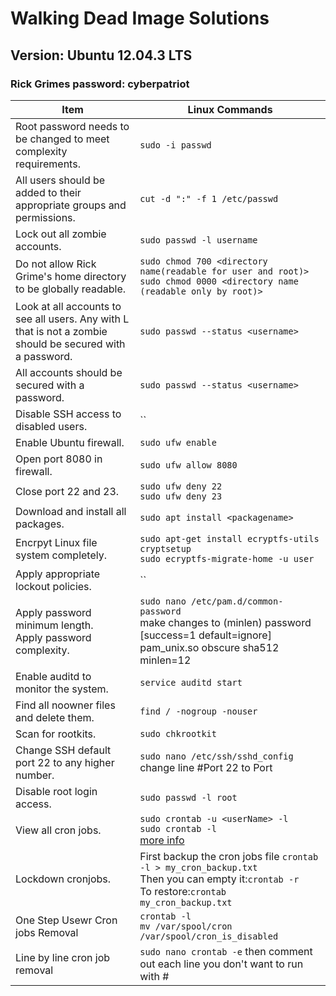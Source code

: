 # Walking Dead Image Solutions
## Version: Ubuntu 12.04.3 LTS 
### Rick Grimes password: cyberpatriot

Item | Linux Commands|
---|---
Root password needs to be changed to meet complexity requirements.|`sudo -i passwd`
All users should be added to their appropriate groups and permissions.|`cut -d ":" -f 1 /etc/passwd`
Lock out all zombie accounts.|`sudo passwd -l username`
Do not allow Rick Grime's home directory to be globally readable.|`sudo chmod 700 <directory name(readable for user and root)>`<br>`sudo chmod 0000 <directory name (readable only by root)>`
Look at all accounts to see all users. Any with L that is not a zombie should be secured with a password.|`sudo passwd --status <username>`
All accounts should be secured with a password.|`sudo passwd --status <username>`
Disable SSH access to disabled users.|``
Enable Ubuntu firewall.|`sudo ufw enable`
Open port 8080 in firewall.|`sudo ufw allow 8080`
Close port 22 and 23.|`sudo ufw deny 22`<br>`sudo ufw deny 23`
Download and install all packages.|`sudo apt install <packagename>`
Encrpyt Linux file system completely.|`sudo apt-get install ecryptfs-utils cryptsetup`<br>`sudo ecryptfs-migrate-home -u user`
Apply appropriate lockout policies.|``
Apply password minimum length.<br>Apply password complexity.|`sudo nano /etc/pam.d/common-password`<br>make changes to (minlen) password [success=1 default=ignore] pam_unix.so obscure sha512 minlen=12
Enable auditd to monitor the system.|`service auditd start`
Find all noowner files and delete them.|`find / -nogroup -nouser`
Scan for rootkits.|`sudo chkrootkit`
Change SSH default port 22 to any higher number.|`sudo nano /etc/ssh/sshd_config`<br> change line #Port 22 to Port <port number>
Disable root login access.|`sudo passwd -l root`
View all cron jobs.|`sudo crontab -u <userName> -l`<br>`sudo crontab -l`<br>[more info](https://www.cyberciti.biz/faq/linux-show-what-cron-jobs-are-setup/)
Lockdown cronjobs. |First backup the cron jobs file `crontab -l > my_cron_backup.txt`<br>Then you can empty it:`crontab -r`<br>To restore:`crontab my_cron_backup.txt`<br>
One Step Usewr Cron jobs Removal|`crontab -l`<br>`mv /var/spool/cron  /var/spool/cron_is_disabled`
Line by line cron job removal|`sudo nano crontab -e` then comment out each line you don't want to run with #

